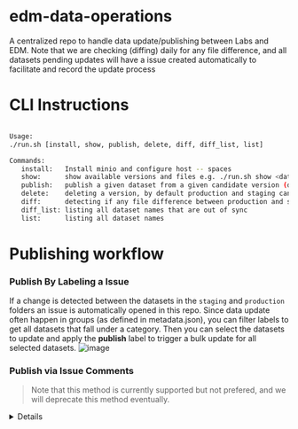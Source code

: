 # edm-data-operations
A centralized repo to handle data update/publishing between Labs and EDM. Note that we are checking (diffing) daily for any file difference, and all datasets pending updates will have a issue created automatically to facilitate and record the update process

# CLI Instructions
```bash

Usage:
./run.sh [install, show, publish, delete, diff, diff_list, list]

Commands:
   install:   Install minio and configure host -- spaces
   show:      show available versions and files e.g. ./run.sh show <dataset> --production|--staging
   publish:   publish a given dataset from a given candidate version (default candidate is "staging")
   delete:    deleting a version, by default production and staging cannot be deleted
   diff:      detecting if any file difference between production and staging. e.g. ./run.sh diff <dataset>
   diff_list: listing all dataset names that are out of sync
   list:      listing all dataset names

```

# Publishing workflow
### Publish By Labeling a Issue
If a change is detected between the datasets in the `staging` and `production` folders an issue is automatically opened in this repo. Since data update often happen in groups (as defined in metadata.json), you can filter labels to get all datasets that fall under a category. Then you can select the datasets to update and apply the **publish** label to trigger a bulk update for all selected datasets. 
![image](https://user-images.githubusercontent.com/13207770/120009470-fbcfa600-bfa9-11eb-9d99-f8eeeba6b117.png)

### Publish via Issue Comments
> Note that this method is currently supported but not prefered, and we will deprecate this method eventually.
<details>
   
If a change is detected between the datasets in the `staging` and `production` folders an issue is automatically opened in this repo. 
![Screen Shot 2021-04-21 at 10 33 44 AM](https://user-images.githubusercontent.com/5611960/115571551-1a48d000-a28d-11eb-815a-0cbb70c92f9a.png)

Review the files in the `staging` environment. If the files pass your review, comment [publish] as a comment in the issue.
![Screen Shot 2021-04-21 at 10 35 49 AM](https://user-images.githubusercontent.com/5611960/115571816-5b40e480-a28d-11eb-8062-c0e36babf295.png)

The comment triggers a GitHub Action to move the staging files to production.  Then, close the issue.

Staging applications point to datasets in the `staging` folder, which are synced with the general Carto instance, while production applcations point to datasets in the `production` folder, which are synced with the Planning Labs Carto instance.  Carto syncs are scheduled to run daily; therefore, it may take up to 24 hours for a dataset that is in the `production` folder to be synced with Carto and go live in the production application.  To make sure that a dataset is reflected in the application right after being updated you can trigger a manual sync in Carto, by clicking on the dataset and clicking "Sync now."

![Screen Shot 2021-04-21 at 1 38 48 PM](https://user-images.githubusercontent.com/5611960/115597267-15911580-a2a7-11eb-9ae7-48d58be096fb.png)
</details>

